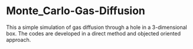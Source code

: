 # Monte_Carlo-Gas-Diffusion
This a simple simulation of gas diffusion through a hole in a 3-dimensional box. The codes are developed in a direct method and objected oriented approach.
